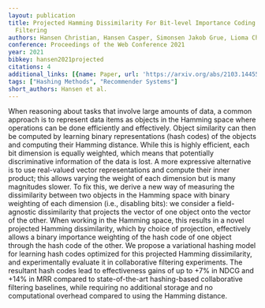 ```yaml
---
layout: publication
title: Projected Hamming Dissimilarity For Bit-level Importance Coding In Collaborative
  Filtering
authors: Hansen Christian, Hansen Casper, Simonsen Jakob Grue, Lioma Christina
conference: Proceedings of the Web Conference 2021
year: 2021
bibkey: hansen2021projected
citations: 4
additional_links: [{name: Paper, url: 'https://arxiv.org/abs/2103.14455'}]
tags: ["Hashing Methods", "Recommender Systems"]
short_authors: Hansen et al.
---
```

When reasoning about tasks that involve large amounts of data, a common
approach is to represent data items as objects in the Hamming space where
operations can be done efficiently and effectively. Object similarity can then
be computed by learning binary representations (hash codes) of the objects and
computing their Hamming distance. While this is highly efficient, each bit
dimension is equally weighted, which means that potentially discriminative
information of the data is lost. A more expressive alternative is to use
real-valued vector representations and compute their inner product; this allows
varying the weight of each dimension but is many magnitudes slower. To fix
this, we derive a new way of measuring the dissimilarity between two objects in
the Hamming space with binary weighting of each dimension (i.e., disabling
bits): we consider a field-agnostic dissimilarity that projects the vector of
one object onto the vector of the other. When working in the Hamming space,
this results in a novel projected Hamming dissimilarity, which by choice of
projection, effectively allows a binary importance weighting of the hash code
of one object through the hash code of the other. We propose a variational
hashing model for learning hash codes optimized for this projected Hamming
dissimilarity, and experimentally evaluate it in collaborative filtering
experiments. The resultant hash codes lead to effectiveness gains of up to +7%
in NDCG and +14% in MRR compared to state-of-the-art hashing-based
collaborative filtering baselines, while requiring no additional storage and no
computational overhead compared to using the Hamming distance.